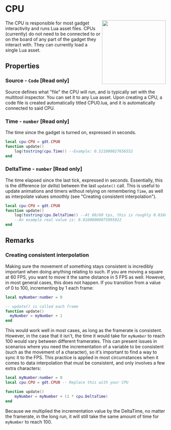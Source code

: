 # CPU

<img src="https://docs.retrogadgets.game/api/modules/CPU.png" width="200" align="right">

The CPU is responsible for most gadget interactivity and runs Lua asset files. CPUs (currently) do not need to be connected to or on the board of any part of the gadget they interact with. They can currently load a single Lua asset.

## Properties

### Source - `Code` **[Read only]**

Source defines what "file" the CPU will run, and is typically set with the multitool inspector. You can set it to any Lua asset. Upon creating a CPU, a code file is created automatically titled CPU0.lua, and it is automatically connected to said CPU.

### Time - `number` **[Read only]**

The time since the gadget is turned on, expressed in seconds.

```lua
local cpu:CPU = gdt.CPU0
function update()
	log(tostring(cpu.Time)) --Example: 0.521000027656552
end
```

### DeltaTime - `number` **[Read only]**

The time elapsed since the last tick, expressed in seconds. Essentially, this is the difference (or _delta_) between the last `update()` call. This is useful to update animations and timers without relying on remembering `Time`, as well as interpolate values smoothly (see "Creating consistent interpolation").

```lua
local cpu:CPU = gdt.CPU0
function update()
	log(tostring(cpu.DeltaTime)) --At 60/60 tps, this is roughly 0.01666 repeating.
	--An example real value is: 0.01600000075995922
end
```

## Remarks

### Creating consistent interpolation

<!-- not sure if retro gadgets handles deltatime already? remove this section if that's the case -->

Making sure the movement of something stays consistent is incredibly important when doing anything relating to such. If you are moving a square at 60 FPS, you want to move it the same distance in 5 FPS as well. However, in most general cases, this does not happen. If you transition from a value of 0 to 100, incrementing by 1 each frame:
```lua
local myNumber:number = 0

-- update() is called each frame
function update()
  myNumber = myNumber + 1
end
```

This would work well in most cases, as long as the framerate is consistent. However, in the case that it isn't, the time it would take for `myNumber` to reach 100 would vary between different framerates. This can present issues in scenarios where you need the incrementation of a variable to be consistent (such as the movement of a character), so it's important to find a way to sync it to the FPS. This practice is applied in most circumstances when it comes to data interpolation that must be consistent, and only involves a few extra characters:

```lua
local myNumber:number = 0
local cpu:CPU = gdt.CPU0 -- Replace this with your CPU

function update()
	myNumber = myNumber + (1 * cpu.DeltaTime)
end
```

Because we multiplied the incrementation value by the DeltaTime, no matter the framerate, in the long run, it will still take the same amount of time for `myNumber` to reach 100.
